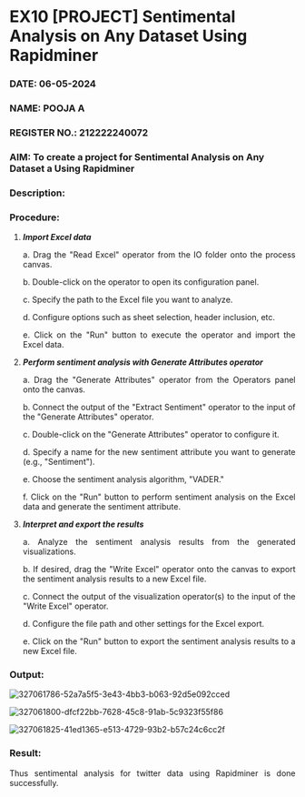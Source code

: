 # EX10 [PROJECT] Sentimental Analysis on Any Dataset Using Rapidminer
### DATE: 06-05-2024
### NAME: POOJA A
### REGISTER NO.: 212222240072
### AIM: To create a project for Sentimental Analysis on Any Dataset a Using Rapidminer
### Description: 
<div align = "justify">

### Procedure:
1) ***Import Excel data***
    <p>a. Drag the "Read Excel" operator from the IO folder onto the process canvas.
    <p>b. Double-click on the operator to open its configuration panel.
    <p>c. Specify the path to the Excel file you want to analyze.
    <p>d. Configure options such as sheet selection, header inclusion, etc.
    <p>e. Click on the "Run" button to execute the operator and import the Excel data.
2) ***Perform sentiment analysis with Generate Attributes operator***
    <p>a. Drag the "Generate Attributes" operator from the Operators panel onto the canvas.
    <p>b. Connect the output of the "Extract Sentiment" operator to the input of the "Generate Attributes" operator.
    <p>c. Double-click on the "Generate Attributes" operator to configure it.
    <p>d. Specify a name for the new sentiment attribute you want to generate (e.g., "Sentiment").
    <p>e. Choose the sentiment analysis algorithm, "VADER."
    <p>f. Click on the "Run" button to perform sentiment analysis on the Excel data and generate the sentiment attribute.
3) ***Interpret and export the results***
    <p>a. Analyze the sentiment analysis results from the generated visualizations.
    <p>b. If desired, drag the "Write Excel" operator onto the canvas to export the sentiment analysis results to a new Excel file.
    <p>c. Connect the output of the visualization operator(s) to the input of the "Write Excel" operator.
    <p>d. Configure the file path and other settings for the Excel export.
    <p>e. Click on the "Run" button to export the sentiment analysis results to a new Excel file.

### Output:
![327061786-52a7a5f5-3e43-4bb3-b063-92d5e092cced](https://github.com/poojaanbu0/WDM_EXP10/assets/119390329/d5076664-00b0-44e5-8305-d82c1353ec52)

![327061800-dfcf22bb-7628-45c8-91ab-5c9323f55f86](https://github.com/poojaanbu0/WDM_EXP10/assets/119390329/fa90e413-dbc5-45a9-8e49-2ead377dde88)

![327061825-41ed1365-e513-4729-93b2-b57c24c6cc2f](https://github.com/poojaanbu0/WDM_EXP10/assets/119390329/8f3e6c66-46a2-48e9-8a45-cf18690865f1)


### Result:
Thus sentimental analysis for twitter data using Rapidminer is done successfully.
